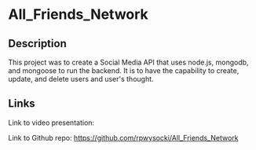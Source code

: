 # All_Friends_Network
## Description
This project was to create a Social Media API that uses node.js, mongodb, and mongoose to run the backend.  It is to have the capability to create, update, and delete users and user's thought.
## Links
Link to video presentation:

Link to Github repo: https://github.com/rpwysocki/All_Friends_Network
